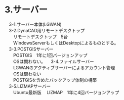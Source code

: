 # 3.サーバー  
　3-1.サーバー本体(LGWAN)  
　3-2.DynaCAD用リモートデスクトップ  
　　リモートデスクトップ　5台  
　　WindowsServerもしくはDesktopによるものとする。  
　3-3.POSTGISサーバー  
　　POSTGIS　1年に1回バージョンアップ  
　　OSは問わない。
　3-4.ファイルサーバー  
　　LGWANのアクティブサーバーによるアカウント管理  
　　OSは問わない  
　　POSTGISを含めたバックアップ体制の構築  
　3-5.LIZMAPサーバー  
　　Ubuntu最新版
  　LIZMAP　1年に4回バージョンアップ  
